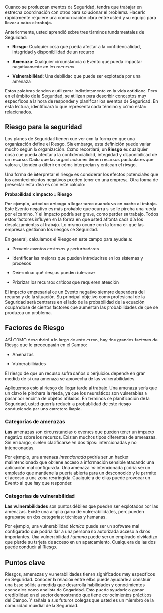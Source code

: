
Cuando se produzcan eventos de Seguridad, tendrá que trabajar en estrecha coordinación con otros para solucionar el problema. Hacerlo rápidamente requiere una comunicación clara entre usted y su equipo para llevar a cabo el trabajo.

Anteriormente, usted aprendió sobre tres términos fundamentales de Seguridad:

- **Riesgo**: Cualquier cosa que pueda afectar a la confidencialidad, integridad y disponibilidad de un recurso
    
- **Amenaza**: Cualquier circunstancia o Evento que pueda impactar negativamente en los recursos
    
- **Vulnerabilidad**: Una debilidad que puede ser explotada por una amenaza
    

Estas palabras tienden a utilizarse indistintamente en la vida cotidiana. Pero en el ámbito de la Seguridad, se utilizan para describir conceptos muy específicos a la hora de responder y planificar los eventos de Seguridad. En esta lectura, identificará lo que representa cada término y cómo están relacionados.

## Riesgo para la seguridad

Los planes de Seguridad tienen que ver con la forma en que una organización define el Riesgo. Sin embargo, esta definición puede variar mucho según la organización. Como recordará, un **Riesgo** es cualquier cosa que pueda afectar a la confidencialidad, integridad y disponibilidad de un recurso. Dado que las organizaciones tienen recursos particulares que valoran, tienden a diferir en cómo interpretan y enfocan el riesgo.

Una forma de interpretar el riesgo es considerar los efectos potenciales que los acontecimientos negativos pueden tener en una empresa. Otra forma de presentar esta idea es con este cálculo:

**Probabilidad x Impacto = Riesgo**

Por ejemplo, usted se arriesga a llegar tarde cuando va en coche al trabajo. Este Evento negativo es más probable que ocurra si se le pincha una rueda por el camino. Y el Impacto podría ser grave, como perder su trabajo. Todos estos factores influyen en la forma en que usted afronta cada día los desplazamientos al trabajo. Lo mismo ocurre con la forma en que las empresas gestionan los riesgos de Seguridad.

En general, calculamos el Riesgo en este campo para ayudar a:

- Prevenir eventos costosos y perturbadores
    
- Identificar las mejoras que pueden introducirse en los sistemas y procesos
    
- Determinar qué riesgos pueden tolerarse
    
- Priorizar los recursos críticos que requieren atención
    

El impacto empresarial de un Evento negativo siempre dependerá del recurso y de la situación. Su principal objetivo como profesional de la Seguridad será centrarse en el lado de la probabilidad de la ecuación, ocupándose de ciertos factores que aumentan las probabilidades de que se produzca un problema.

## Factores de Riesgo

ASÍ COMO descubrirá a lo largo de este curso, hay dos grandes factores de Riesgo que le preocuparán en el Campo:

- Amenazas
    
- Vulnerabilidades
    

El riesgo de que un recurso sufra daños o perjuicios depende en gran medida de si una amenaza se aprovecha de las vulnerabilidades.

Apliquemos esto al riesgo de llegar tarde al trabajo. Una amenaza sería que un clavo le pinchara la rueda, ya que los neumáticos son vulnerables a pasar por encima de objetos afilados. En términos de planificación de la Seguridad, usted querría reducir la probabilidad de este riesgo conduciendo por una carretera limpia.

### **Categorías de amenazas**

**Las** amenazas son circunstancias o eventos que pueden tener un impacto negativo sobre los recursos. Existen muchos tipos diferentes de amenazas. Sin embargo, suelen clasificarse en dos tipos: intencionadas y no intencionadas.

Por ejemplo, una amenaza _intencionada_ podría ser un hacker malintencionado que obtiene acceso a información sensible atacando una aplicación mal configurada. Una amenaza _no_ intencionada podría ser un empleado que mantiene la puerta abierta para un desconocido y le permite el acceso a una zona restringida. Cualquiera de ellas puede provocar un Evento al que hay que responder.

### **Categorías de vulnerabilidad**

**Las vulnerabilidades** son puntos débiles que pueden ser explotados por las amenazas. Existe una amplia gama de vulnerabilidades, pero pueden agruparse en dos categorías: técnicas y humanas.

Por ejemplo, una vulnerabilidad _técnica_ puede ser un software mal configurado que podría dar a una persona no autorizada acceso a datos importantes. Una vulnerabilidad _humana_ puede ser un empleado olvidadizo que pierde su tarjeta de acceso en un aparcamiento. Cualquiera de las dos puede conducir al Riesgo.

## Puntos clave

Riesgos, amenazas y vulnerabilidades tienen significados muy específicos en Seguridad. Conocer la relación entre ellos puede ayudarle a construir una base sólida a medida que desarrolla habilidades y conocimientos esenciales como analista de Seguridad. Esto puede ayudarle a ganar credibilidad en el sector demostrando que tiene conocimientos prácticos del Campo. Y señala a sus futuros colegas que usted es un miembro de la comunidad mundial de la Seguridad.